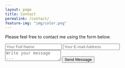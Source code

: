 ```yaml
---
layout: page
title: Contact
permalink: /contact/
feature-img: "img/color.png"
---
```


Please feel free to contact me using the form below.

<form action="https://getsimpleform.com/messages?form_api_token=413eb526306d8fe0e0d9e06b491b3a93" method="post">
  <!-- the redirect_to is optional, the form will redirect to the referrer on submission -->
  <input type='hidden' name='redirect_to' value='http://brandan-hummell.com/thank-you/' />
  <input type='text' name='name' placeholder='Your Full Name' />
  <input type='email' name='email' placeholder='Your E-mail Address' />
  <textarea name='message' placeholder='Write your message ...'></textarea>
  <input type='submit' value='Send Message' />
</form>